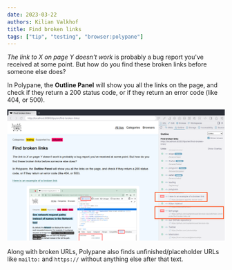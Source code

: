 ```yaml
---
date: 2023-03-22
authors: Kilian Valkhof
title: Find broken links
tags: ["tip", "testing", "browser:polypane"]
---
```


_The link to X on page Y doesn't work_ is probably a bug report you've received at some point. But how do you find these broken links before someone else does?

In Polypane, the **Outline Panel** will show you all the links on the page, and check if they return a 200 status code, or if they return an error code (like 404, or 500). 

![Polypane, with the outline panel open. Two of the links show a 404 error code](../../assets/img/find-broken-links-polypane.png)

Along with broken URLs, Polypane also finds unfinished/placeholder URLs like `mailto:` and `https://` without anything else after that text.